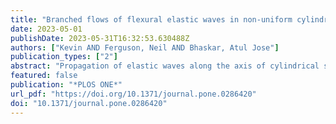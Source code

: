 ```yaml
---
title: "Branched flows of flexural elastic waves in non-uniform cylindrical shells"
date: 2023-05-01
publishDate: 2023-05-31T16:32:53.630488Z
authors: ["Kevin AND Ferguson, Neil AND Bhaskar, Atul Jose"]
publication_types: ["2"]
abstract: "Propagation of elastic waves along the axis of cylindrical shells is of great current interest due to their ubiquitous presence and technological importance. Geometric imperfections and spatial variations of properties are inevitable in such structures. Here we report the existence of branched flows of flexural waves in such waveguides. The location of high amplitude motion, away from the launch location, scales as a power law with respect to the variance, and linearly with respect to the correlation length of the spatial variation in the bending stiffness. These scaling laws are then theoretically derived from the ray equations. Numerical integration of the ray equations also exhibit this behaviour---consistent with finite element numerical simulations as well as the theoretically derived scaling. There appears to be a universality for the exponents in the scaling with respect to similar observations in the past for waves in other physical contexts, as well as dispersive flexural waves in elastic plates."
featured: false
publication: "*PLOS ONE*"
url_pdf: "https://doi.org/10.1371/journal.pone.0286420"
doi: "10.1371/journal.pone.0286420"
---
```


